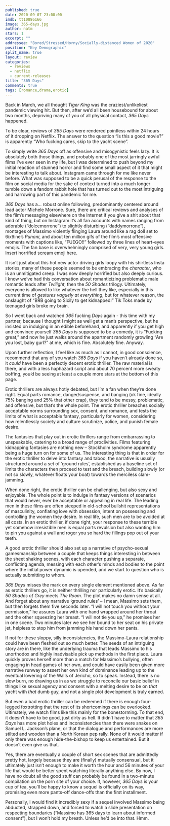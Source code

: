 ```yaml
---
published: true
date: 2020-09-07 23:00:00
imdb: tt10886166
image: 365-days.jpg
author: natm
stars: 1
excerpt: ""
addressee: "Bored/Stressed/Horny/Socially-distanced Women of 2020"
position: "Key Demographic"
split_name: true
layout: review
categories: 
  - reviews
  - netflix
  - current-releases
title: "365 Days"
comments: true
tags: [romance,drama,erotic]
---
```

Back in March, we all thought _Tiger King_ was the craziest/unlikeliest pandemic viewing hit. But then, after we’d all been housebound for about two months, depriving many of you of all physical contact, _365 Days_ happened. 

To be clear, reviews of _365 Days_ were rendered pointless within 24 hours of it dropping on Netflix. The answer to the question “Is this a good movie?” is apparently “Who fucking cares, skip to the yacht scene”. 

To simply write _365 Days_ off as offensive and misogynistic feels lazy. It is absolutely both those things, and probably one of the most jarringly awful films I’ve ever seen in my life, but I was determined to push beyond my initial reaction of stunned horror and find some small aspect of it that might be interesting to talk about. Instagram came through for me like never before. What was supposed to be a quick perusal of the response to the film on social media for the sake of context turned into a much longer tumble down a fandom rabbit hole that has turned out to the most intriguing and harrowing part of this pandemic for me. 

_365 Days_ has a… robust online following, predominantly centered around lead actor Michele Morrone. Sure, there are critical reviews and analyses of the film’s messaging elsewhere on the Internet if you give a shit about that kind of thing, but on Instagram it’s all fan accounts with names ranging from adorable (“dolcemorrone”) to slightly disturbing (“daddymorrone”), montages of Massimo violently flinging Laura around like a rag doll set to 6ix9ine’s _Punani_, and about ten million gifs of the film’s most offensive moments with captions like, “FUEGO!!” followed by three lines of heart-eyes emojis. The fan base is overwhelmingly comprised of very, very young girls. Insert horrified scream emoji here. 

It isn’t just about this hot new actor driving girls loopy with his shirtless Insta stories, many of these people seemed to be embracing the _character_, who is an unmitigated creep. I was now deeply horrified but also deeply curious. I know we’ve had this conversation about romanticizing problematic male romantic leads after _Twilight_, then the _50 Shades_ trilogy. Ultimately, everyone is allowed to like whatever the hell they like, especially in this current time of *gestures vaguely at everything*, but for whatever reason, the onslaught of “BRB going to Sicily to get kidnapped!” Tik Toks made by teenaged girls broke my brain. 

So I went back and watched _365_ fucking _Days_ again - this time with my partner, because I thought I might as well get a man’s perspective, but he insisted on indulging in an edible beforehand, and apparently if you get high and convince yourself _365 Days_ is supposed to be a comedy, it is “Fucking great,” and now he just walks around the apartment randomly growling “Are you lost, baby gurl?” at me, which is fine. Absolutely fine. Anyway. 

Upon further reflection, I feel like as much as I cannot, in good conscience, recommend that any of you watch _365 Days_ if you haven’t already done so, it _could_ have been a perfectly decent erotic thriller. The raw material is there, and with a less haphazard script and about 70 percent more sweaty boffing, you’d be seeing at least a couple more stars at the bottom of this page. 

Erotic thrillers are always hotly debated, but I’m a fan when they’re done right. Equal parts romance, danger/suspense, and banging (ok fine, ideally 75% banging and 25% that other crap), they tend to be messy, problematic, and offensive, but that’s the whole point. The erotic thriller breaches socially acceptable norms surrounding sex, consent, and romance, and tests the limits of what is acceptable fantasy, particularly for women, considering how relentlessly society and culture scrutinize, police, and punish female desire. 

The fantasies that play out in erotic thrillers range from embarrassing to unspeakable, catering to a broad range of proclivities. Films featuring kidnapping fantasies are nothing new – Stockholm syndrome apparently being a huge turn on for some of us. The interesting thing is that in order for the erotic thriller to delve into fantasy and taboo, the narrative is usually structured around a set of ‘ground rules’, established as a baseline set of limits the characters then proceed to test and the breach, building slowly (or not so slowly, whatever floats your boat) towards the merciless clam-jamming. 

When done right, the erotic thriller can be challenging, but also sexy and enjoyable. The whole point is to indulge in fantasy versions of scenarios that would never, ever be acceptable or appealing in real life. The leading men in these films are often steeped in old-school bullshit representations of masculinity, conflating love with obsession, intent on possessing and controlling the women they desire. In real life, such men are to be avoided at all costs. In an erotic thriller, if done right, your response to these terrible yet somehow irresistible men is equal parts revulsion but also wanting him to pin you against a wall and roger you so hard the fillings pop out of your teeth. 

A good erotic thriller should also set up a narrative of psycho-sexual gamesmanship between a couple that keeps things interesting in between the sheet shaking scenes, with each character pushing a separate, conflicting agenda, messing with each other’s minds and bodies to the point where the initial power dynamic is upended, and we start to question who is actually submitting to whom. 

_365 Days_ misses the mark on every single element mentioned above. As far as erotic thrillers go, it is neither thrilling nor particularly erotic. It’s basically _50 Shades of Grey_ meets _The Room_. The plot makes no damn sense at all. And forget about any narrative ‘ground rules’ – I mean, Massimo sets them, but then forgets them five seconds later. “I will not touch you without your permission,” he assures Laura with one hand wrapped around her throat and the other squeezing her breast. “I will not tie you up,” he promises her in one scene. Two minutes later we see her bound to her seat on his private jet, helpless to stop him from jamming his hand down her pants. 

If not for these sloppy, silly inconsistencies, the Massimo-Laura relationship could have been fleshed out so much better. The seeds of an intriguing story are in there, like the underlying trauma that leads Massimo to his unorthodox and highly inadvisable pick up methods in the first place. Laura quickly proves herself more than a match for Massimo’s bullying, often engaging in head games of her own, and could have easily been given more narrative runway to assert her own kind of dominance leading up to the eventual lowering of the Walls of Jericho, so to speak. Instead, there is no slow burn, no drawing us in as we struggle to reconcile our basic belief in things like sexual agency and consent with a melting desire to be on _that_ yacht with _that_ dumb guy, and not a single plot development is truly earned. 

But even a bad erotic thriller can be redeemed if there is enough four-legged foxtrotting that the rest of its shortcomings can be overlooked. Ultimately, we watch films like this mainly for the bonestorming. To that end, it doesn’t have to be good, just dirty as hell. It didn’t have to matter that _365 Days_ has more plot holes and inconsistencies than there were snakes on Samuel L. Jackson’s plane, or that the dialogue and performances are more stilted and wooden than a North Korean pep rally. None of it would matter if only there was enough hide-the-bishop to keep us entertained. But it doesn’t even give us that. 

Yes, there are eventually a couple of short sex scenes that are admittedly pretty hot, largely because they are (finally) mutually consensual, but it ultimately just isn’t enough to make it worth the hour and 56 minutes of your life that would be better spent watching literally anything else. By now, I have no doubt all the good stuff can probably be found in a two-minute compilation on the porn site of your choice. If, however, _365 Days_ is your cup of tea, you’ll be happy to know a sequel is officially on its way, promising even more pants-off dance-offs than the first installment. 

Personally, I would find it incredibly sexy if a sequel involved Massimo being abducted, strapped down, and forced to watch a slide presentation on respecting boundaries (“Massimo has 365 days to learn about informed consent”), but I won’t hold my breath. Unless he’d be into that. Hmm.